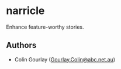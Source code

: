 # narricle

Enhance feature-worthy stories.

## Authors

- Colin Gourlay ([Gourlay.Colin@abc.net.au](mailto:Gourlay.Colin@abc.net.au))
